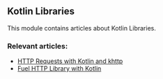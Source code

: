 ## Kotlin Libraries

This module contains articles about Kotlin Libraries.

### Relevant articles:

- [HTTP Requests with Kotlin and khttp](https://www.baeldung.com/kotlin/khttp)
- [Fuel HTTP Library with Kotlin](https://www.baeldung.com/kotlin/kotlin-fuel)
